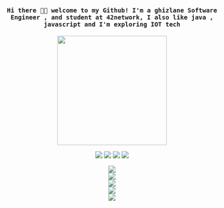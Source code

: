 <h4 align="center"><samp> Hi there 👋🏾  welcome to my Github! I'm a ghizlane Software Engineer , and student at 42network,  I also like java , javascript and I'm exploring IOT tech </samp></h4>

<p align="center">
  <img width="250" src="https://media.giphy.com/media/jIgXf4hgbHCeKiXpvt/giphy.gif">
</p>


<p align="center">
<a href= "https://ma.linkedin.com/in/ghizlane-ghaya-0265b2170"><img src="https://img.icons8.com/windows/32/000000/linkedin.png"/></a>
<a href= "https://twitter.com/ari_hacks"><img src="https://img.icons8.com/material-outlined/32/000000/twitter.png"/></a>
  <a href= "https://instagram.com/gghaya.22"><img src="https://img.icons8.com/material-outlined/32/000000/instagram.png"/></a>
<a href= "https://www.facebook.com/lina.ikram.969?mibextid=ZbWKwL"><img src="https://img.icons8.com/fluency-systems-regular/32/null/facebook-new--v1.png"/></a>
</p>



<p align="center">
<p align="center">
  <img src="https://skillicons.dev/icons?i=git,html,css,js,c,cpp,cs,python,php,java" /> </br>
  <img src="https://skillicons.dev/icons?i=github,vscode,eclipse,visualstudio,figma,androidstudio,ai,hibernate" /> </br>
  <img src="https://skillicons.dev/icons?i=bootstrap,electron,dotnet,spring,nodejs" /></br>
  <img src="https://skillicons.dev/icons?i=mysql,mongodb" /></br>
  <img src="https://skillicons.dev/icons?i=linux" />
  
</p>
